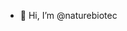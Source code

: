 - 👋 Hi, I’m @naturebiotec

<!---
naturebiotec/naturebiotec is a ✨ special ✨ repository because its `README.md` (this file) appears on your GitHub profile.
You can click the Preview link to take a look at your changes.
--->
